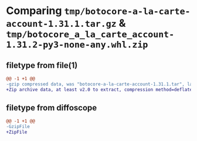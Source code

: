 # Comparing `tmp/botocore-a-la-carte-account-1.31.1.tar.gz` & `tmp/botocore_a_la_carte_account-1.31.2-py3-none-any.whl.zip`

## filetype from file(1)

```diff
@@ -1 +1 @@
-gzip compressed data, was "botocore-a-la-carte-account-1.31.1.tar", last modified: Sat Jul  8 01:42:03 2023, max compression
+Zip archive data, at least v2.0 to extract, compression method=deflate
```

## filetype from diffoscope

```diff
@@ -1 +1 @@
-GzipFile
+ZipFile
```

